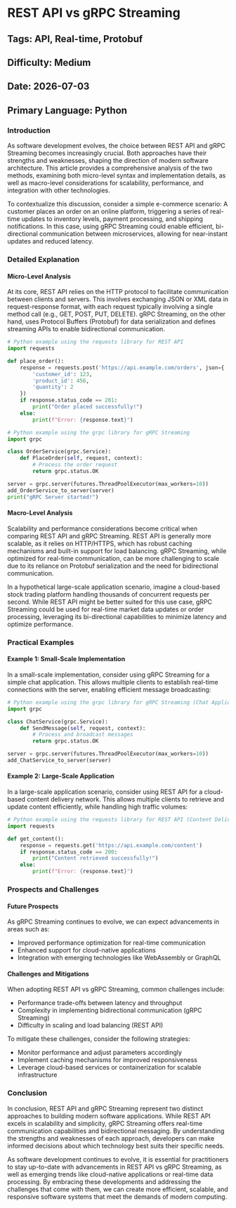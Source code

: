 # REST API vs gRPC Streaming
## Tags: API, Real-time, Protobuf
## Difficulty: Medium
## Date: 2026-07-03
## Primary Language: Python

### Introduction

As software development evolves, the choice between REST API and gRPC Streaming becomes increasingly crucial. Both approaches have their strengths and weaknesses, shaping the direction of modern software architecture. This article provides a comprehensive analysis of the two methods, examining both micro-level syntax and implementation details, as well as macro-level considerations for scalability, performance, and integration with other technologies.

To contextualize this discussion, consider a simple e-commerce scenario: A customer places an order on an online platform, triggering a series of real-time updates to inventory levels, payment processing, and shipping notifications. In this case, using gRPC Streaming could enable efficient, bi-directional communication between microservices, allowing for near-instant updates and reduced latency.

### Detailed Explanation

#### Micro-Level Analysis

At its core, REST API relies on the HTTP protocol to facilitate communication between clients and servers. This involves exchanging JSON or XML data in request-response format, with each request typically involving a single method call (e.g., GET, POST, PUT, DELETE). gRPC Streaming, on the other hand, uses Protocol Buffers (Protobuf) for data serialization and defines streaming APIs to enable bidirectional communication.

```python
# Python example using the requests library for REST API
import requests

def place_order():
    response = requests.post('https://api.example.com/orders', json={
        'customer_id': 123,
        'product_id': 456,
        'quantity': 2
    })
    if response.status_code == 201:
        print("Order placed successfully!")
    else:
        print(f"Error: {response.text}")

# Python example using the grpc library for gRPC Streaming
import grpc

class OrderService(grpc.Service):
    def PlaceOrder(self, request, context):
        # Process the order request
        return grpc.status.OK

server = grpc.server(futures.ThreadPoolExecutor(max_workers=10))
add_OrderService_to_server(server)
print("gRPC Server started!")

```

#### Macro-Level Analysis

Scalability and performance considerations become critical when comparing REST API and gRPC Streaming. REST API is generally more scalable, as it relies on HTTP/HTTPS, which has robust caching mechanisms and built-in support for load balancing. gRPC Streaming, while optimized for real-time communication, can be more challenging to scale due to its reliance on Protobuf serialization and the need for bidirectional communication.

In a hypothetical large-scale application scenario, imagine a cloud-based stock trading platform handling thousands of concurrent requests per second. While REST API might be better suited for this use case, gRPC Streaming could be used for real-time market data updates or order processing, leveraging its bi-directional capabilities to minimize latency and optimize performance.

### Practical Examples

#### Example 1: Small-Scale Implementation

In a small-scale implementation, consider using gRPC Streaming for a simple chat application. This allows multiple clients to establish real-time connections with the server, enabling efficient message broadcasting:

```python
# Python example using the grpc library for gRPC Streaming (Chat Application)
import grpc

class ChatService(grpc.Service):
    def SendMessage(self, request, context):
        # Process and broadcast messages
        return grpc.status.OK

server = grpc.server(futures.ThreadPoolExecutor(max_workers=10))
add_ChatService_to_server(server)

```

#### Example 2: Large-Scale Application

In a large-scale application scenario, consider using REST API for a cloud-based content delivery network. This allows multiple clients to retrieve and update content efficiently, while handling high traffic volumes:

```python
# Python example using the requests library for REST API (Content Delivery Network)
import requests

def get_content():
    response = requests.get('https://api.example.com/content')
    if response.status_code == 200:
        print("Content retrieved successfully!")
    else:
        print(f"Error: {response.text}")

```

### Prospects and Challenges

#### Future Prospects

As gRPC Streaming continues to evolve, we can expect advancements in areas such as:

* Improved performance optimization for real-time communication
* Enhanced support for cloud-native applications
* Integration with emerging technologies like WebAssembly or GraphQL

#### Challenges and Mitigations

When adopting REST API vs gRPC Streaming, common challenges include:

* Performance trade-offs between latency and throughput
* Complexity in implementing bidirectional communication (gRPC Streaming)
* Difficulty in scaling and load balancing (REST API)

To mitigate these challenges, consider the following strategies:

* Monitor performance and adjust parameters accordingly
* Implement caching mechanisms for improved responsiveness
* Leverage cloud-based services or containerization for scalable infrastructure

### Conclusion

In conclusion, REST API and gRPC Streaming represent two distinct approaches to building modern software applications. While REST API excels in scalability and simplicity, gRPC Streaming offers real-time communication capabilities and bidirectional messaging. By understanding the strengths and weaknesses of each approach, developers can make informed decisions about which technology best suits their specific needs.

As software development continues to evolve, it is essential for practitioners to stay up-to-date with advancements in REST API vs gRPC Streaming, as well as emerging trends like cloud-native applications or real-time data processing. By embracing these developments and addressing the challenges that come with them, we can create more efficient, scalable, and responsive software systems that meet the demands of modern computing.